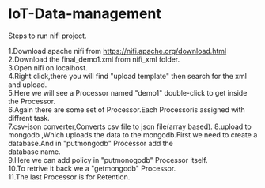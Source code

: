 # IoT-Data-management             
Steps to run nifi project.

1.Download apache nifi from https://nifi.apache.org/download.html                                                    
2.Download the final_demo1.xml from nifi_xml folder.                                    
3.Open nifi on localhost.                                                                          
4.Right click,there you will find "upload template" then search for the xml and upload.                   
5.Here we will see a Processor named "demo1" double-click to get inside the Processor.              
6.Again there are some set of Processor.Each Processoris assigned with diffrent task.            
7.csv-json converter,Converts csv file to json file(array based).
8.upload to mongodb ,Which uploads the data to the mongodb.First we need to create a database.And in "putmongodb" Processor add the  
database name.                                                                
9.Here we can add policy in "putmonogodb" Processor itself.                            
10.To retrive it back we a "getmongodb" Processor.                                 
11.The last Processor is for Retention.

